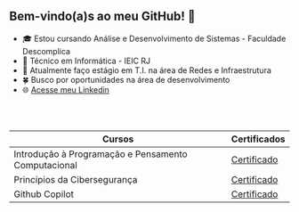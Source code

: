 

## Bem-vindo(a)s ao meu GitHub! 👋


- 🎓 Estou cursando Análise e Desenvolvimento de Sistemas - Faculdade Descomplica
- 🔧 Técnico em Informática - IEIC RJ
- 🌱 Atualmente faço estágio em T.I. na área de Redes e Infraestrutura
- 🍀 Busco por oportunidades na área de desenvolvimento
- 🌐 [Acesse meu Linkedin](https://www.linkedin.com/in/pedro-costa0706)

<br>
<br>

| Cursos    |    Certificados |
|-----------|-----------------|
|Introdução à Programação e Pensamento Computacional|[Certificado](https://www.dio.me/certificate/2C8E3F93/share)
|Princípios da Cibersegurança|[Certificado](https://www.dio.me/certificate/55160BFF/share)
|Github Copilot | [Certificado](https://www.dio.me/certificate/YF5EK38P/share)
